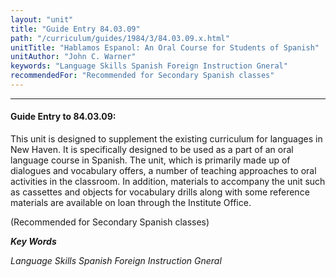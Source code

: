 ```yaml
---
layout: "unit"
title: "Guide Entry 84.03.09"
path: "/curriculum/guides/1984/3/84.03.09.x.html"
unitTitle: "Hablamos Espanol: An Oral Course for Students of Spanish"
unitAuthor: "John C. Warner"
keywords: "Language Skills Spanish Foreign Instruction Gneral"
recommendedFor: "Recommended for Secondary Spanish classes"
---
```

<body>
<hr/>
 <h4>
  Guide Entry to 84.03.09:
 </h4>
 This unit is designed to supplement the existing curriculum for languages in New Haven.  It is specifically designed to be used as a part of an oral language course in Spanish.  The unit, which is primarily made up of dialogues and vocabulary offers, a number of teaching approaches to oral activities in the classroom.  In addition, materials to accompany the unit such as cassettes and objects for vocabulary drills along with some reference materials are available on loan through the Institute Office.
 <p>
  (Recommended for Secondary Spanish classes)
 </p>
<p>
  <b>
   <i>
    Key Words
   </i>
  </b>
  <br/>
 </p>
 <p>
  <i>
   Language Skills Spanish Foreign Instruction Gneral
  </i>
 </p>

</body>